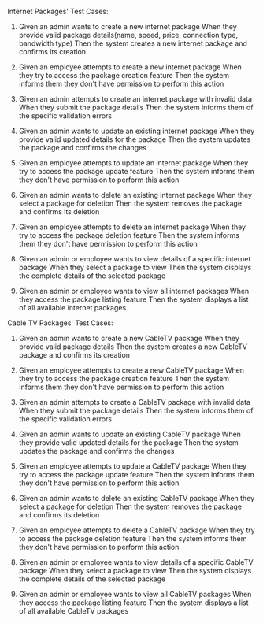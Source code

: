 Internet Packages' Test Cases:
1. Given an admin wants to create a new internet package
   When they provide valid package details(name, speed, price, connection type, bandwidth type)
   Then the system creates a new internet package and confirms its creation

2. Given an employee attempts to create a new internet package
   When they try to access the package creation feature
   Then the system informs them they don't have permission to perform this action
   
3. Given an admin attempts to create an internet package with invalid data
   When they submit the package details
   Then the system informs them of the specific validation errors
   
4. Given an admin wants to update an existing internet package
   When they provide valid updated details for the package
   Then the system updates the package and confirms the changes
   
5. Given an employee attempts to update an internet package
   When they try to access the package update feature
   Then the system informs them they don't have permission to perform this action
   
6. Given an admin wants to delete an existing internet package
   When they select a package for deletion
   Then the system removes the package and confirms its deletion
   
7. Given an employee attempts to delete an internet package
   When they try to access the package deletion feature
   Then the system informs them they don't have permission to perform this action
   
8. Given an admin or employee wants to view details of a specific internet package
   When they select a package to view
   Then the system displays the complete details of the selected package
   
9. Given an admin or employee wants to view all internet packages
   When they access the package listing feature
   Then the system displays a list of all available internet packages




Cable TV Packages' Test Cases:
1. Given an admin wants to create a new CableTV package
   When they provide valid package details
   Then the system creates a new CableTV package and confirms its creation

2. Given an employee attempts to create a new CableTV package
   When they try to access the package creation feature
   Then the system informs them they don't have permission to perform this action

3. Given an admin attempts to create a CableTV package with invalid data
   When they submit the package details
   Then the system informs them of the specific validation errors
   
4. Given an admin wants to update an existing CableTV package
   When they provide valid updated details for the package
   Then the system updates the package and confirms the changes
   
5. Given an employee attempts to update a CableTV package
   When they try to access the package update feature
   Then the system informs them they don't have permission to perform this action
   
6. Given an admin wants to delete an existing CableTV package
   When they select a package for deletion 
   Then the system removes the package and confirms its deletion
   
7. Given an employee attempts to delete a CableTV package
   When they try to access the package deletion feature
   Then the system informs them they don't have permission to perform this action
   
8. Given an admin or employee wants to view details of a specific CableTV package
   When they select a package to view
   Then the system displays the complete details of the selected package
   
9. Given an admin or employee wants to view all CableTV packages
   When they access the package listing feature
   Then the system displays a list of all available CableTV packages